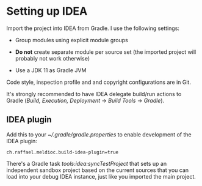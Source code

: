 Setting up IDEA
===============

Import the project into IDEA from Gradle. I use the following settings:

- Group modules using explicit module groups

- **Do not** create separate module per source set (the imported project
  will probably not work otherwise)
  
- Use a JDK 11 as Gradle JVM

Code style, inspection profile and and copyright configurations are in Git.

It's strongly recommended to have IDEA delegate build/run actions to
Gradle (*Build, Execution, Deployment* → *Build Tools* → *Gradle*).


IDEA plugin
-----------

Add this to your *~/.gradle/gradle.properties* to enable development of the
IDEA plugin:

```
ch.raffael.meldioc.build-idea-plugin=true
```

There's a Gradle task *tools:idea:syncTestProject* that sets up an
independent sandbox project based on the current sources that you can load
into your debug IDEA instance, just like you imported the main project.
